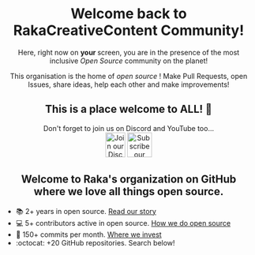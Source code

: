 <div align="center">
    
<h1>Welcome back to RakaCreativeContent Community!</h1>

<p> Here, right now on <b> your </b> screen, you are in the presence of the most inclusive <i> Open Source </i> community on the planet! </p>

<p> This organisation is the home of <i> open source </i>! Make Pull Requests, open Issues, share ideas, help each other and make improvements! </p>

<h2> This is a place welcome to ALL! 🎉</h2>

</div>

<p align="center">
    Don't forget to join us on Discord and YouTube too...<br />
    <a align="center" href="https://discord.gg/WDxHgFRTm7"><img alt="Join our Discord community here."
src="https://discord.com/assets/3437c10597c1526c3dbd98c737c2bcae.svg" width="40" height="50"/></a>
    <a align="center" href="https://www.youtube.com/user/rakacreativecontent"><img src="https://camo.githubusercontent.com/508aaf5f8583bd1a8e080f224b9cde5a017554eae8b5c318d936a6188f3c3c74/68747470733a2f2f7777772e6672656569636f6e73706e672e636f6d2f7468756d62732f796f75747562652d6c6f676f2d706e672f68642d796f75747562652d6c6f676f2d706e672d7472616e73706172656e742d6261636b67726f756e642d32302e706e67" heigth="50" width="50" alt="Subscribe our YouTube channel here" /></a>
</p>

<div align="center">
<h2>Welcome to Raka's organization on GitHub where we love all things open source.</h2>
</div>



* :books: 2+ years in open source. [Read our story](https://www.ibm.com/opensource/story/)
* :computer: 5+ contributors active in open source. [How we do open source](https://www.ibm.com/opensource/enterprise/)
* :office: 150+ commits per month. [Where we invest](https://www.ibm.com/opensource/community-involvement/)
* :octocat: +20 GitHub repositories. Search below!
